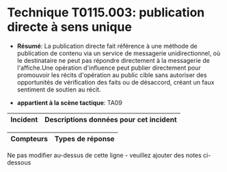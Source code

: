 # Technique T0115.003: publication directe à sens unique

* **Résumé**: La publication directe fait référence à une méthode de publication de contenu via un service de messagerie unidirectionnel, où le destinataire ne peut pas répondre directement à la messagerie de l'affiche.Une opération d'influence peut publier directement pour promouvoir les récits d'opération au public cible sans autoriser des opportunités de vérification des faits ou de désaccord, créant un faux sentiment de soutien au récit.

* **appartient à la scène tactique**: TA09


|Incident |Descriptions données pour cet incident |
|-------- |-------------------- |



|Compteurs |Types de réponse |
|-------- |-------------- |


Ne pas modifier au-dessus de cette ligne - veuillez ajouter des notes ci-dessous